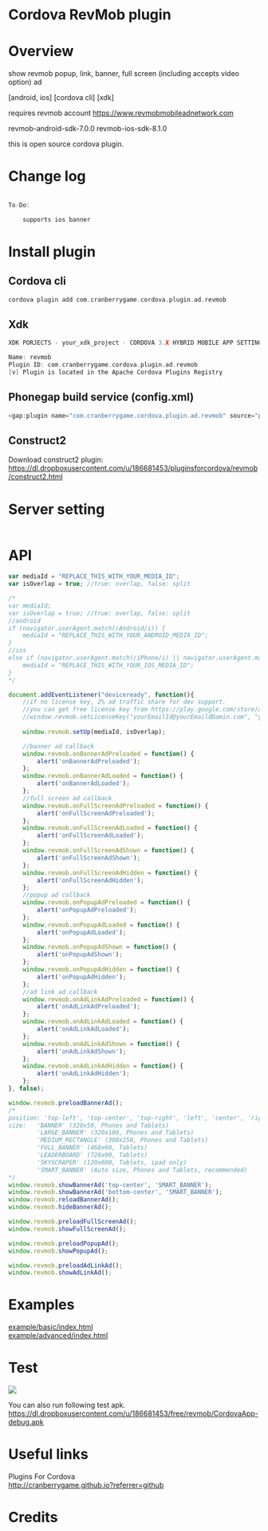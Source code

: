 Cordova RevMob plugin
====================
# Overview #
show revmob popup, link, banner, full screen (including accepts video option) ad

[android, ios] [cordova cli] [xdk]

requires revmob account https://www.revmobmobileadnetwork.com

revmob-android-sdk-7.0.0
revmob-ios-sdk-8.1.0

this is open source cordova plugin.

# Change log #
```c
	
To-Do:

	supports ios banner
```
# Install plugin #

## Cordova cli ##
```c
cordova plugin add com.cranberrygame.cordova.plugin.ad.revmob
```

## Xdk ##
```c
XDK PORJECTS - your_xdk_project - CORDOVA 3.X HYBRID MOBILE APP SETTINGS - PLUGINS AND PERMISSIONS - Third Party Plugins - Add a Third Party Plugin - Get Plugin from the Web -

Name: revmob
Plugin ID: com.cranberrygame.cordova.plugin.ad.revmob
[v] Plugin is located in the Apache Cordova Plugins Registry
```

## Phonegap build service (config.xml) ##
```c
<gap:plugin name="com.cranberrygame.cordova.plugin.ad.revmob" source="plugins.cordova.io" />
```

## Construct2 ##
Download construct2 plugin: https://dl.dropboxusercontent.com/u/186681453/pluginsforcordova/revmob/construct2.html

# Server setting #
```c
```

# API #
```javascript
var mediaId = "REPLACE_THIS_WITH_YOUR_MEDIA_ID";
var isOverlap = true; //true: overlap, false: split

/*
var mediaId;
var isOverlap = true; //true: overlap, false: split
//android
if (navigator.userAgent.match(/Android/i)) {
	mediaId = "REPLACE_THIS_WITH_YOUR_ANDROID_MEDIA_ID";
}
//ios
else if (navigator.userAgent.match(/iPhone/i) || navigator.userAgent.match(/iPad/i)) {
	mediaId = "REPLACE_THIS_WITH_YOUR_IOS_MEDIA_ID";
}
*/

document.addEventListener("deviceready", function(){
	//if no license key, 2% ad traffic share for dev support.
	//you can get free license key from https://play.google.com/store/apps/details?id=com.cranberrygame.pluginsforcordova
	//window.revmob.setLicenseKey("yourEmailId@yourEmaildDamin.com", "yourFreeLicenseKey");
	
	window.revmob.setUp(mediaId, isOverlap);

	//banner ad callback
	window.revmob.onBannerAdPreloaded = function() {
		alert('onBannerAdPreloaded');
	};
	window.revmob.onBannerAdLoaded = function() {
		alert('onBannerAdLoaded');
	};
	//full screen ad callback
	window.revmob.onFullScreenAdPreloaded = function() {
		alert('onFullScreenAdPreloaded');
	};
	window.revmob.onFullScreenAdLoaded = function() {
		alert('onFullScreenAdLoaded');
	};
	window.revmob.onFullScreenAdShown = function() {
		alert('onFullScreenAdShown');
	};
	window.revmob.onFullScreenAdHidden = function() {
		alert('onFullScreenAdHidden');
	};
	//popup ad callback
	window.revmob.onPopupAdPreloaded = function() {
		alert('onPopupAdPreloaded');
	};
	window.revmob.onPopupAdLoaded = function() {
		alert('onPopupAdLoaded');
	};
	window.revmob.onPopupAdShown = function() {
		alert('onPopupAdShown');
	};
	window.revmob.onPopupAdHidden = function() {
		alert('onPopupAdHidden');
	};
	//ad link ad callback
	window.revmob.onAdLinkAdPreloaded = function() {
		alert('onAdLinkAdPreloaded');
	};
	window.revmob.onAdLinkAdLoaded = function() {
		alert('onAdLinkAdLoaded');
	};
	window.revmob.onAdLinkAdShown = function() {
		alert('onAdLinkAdShown');
	};
	window.revmob.onAdLinkAdHidden = function() {
		alert('onAdLinkAdHidden');
	};	
}, false);

window.revmob.preloadBannerAd();
/*
position: 'top-left', 'top-center', 'top-right', 'left', 'center', 'right', 'bottom-left', 'bottom-center', 'bottom-right'
size: 	'BANNER' (320x50, Phones and Tablets)
		'LARGE_BANNER' (320x100, Phones and Tablets)
		'MEDIUM_RECTANGLE' (300x250, Phones and Tablets)
		'FULL_BANNER' (468x60, Tablets)
		'LEADERBOARD' (728x90, Tablets)
		'SKYSCRAPER' (120x600, Tablets, ipad only)
		'SMART_BANNER' (Auto size, Phones and Tablets, recommended)
*/
window.revmob.showBannerAd('top-center', 'SMART_BANNER');
window.revmob.showBannerAd('bottom-center', 'SMART_BANNER');
window.revmob.reloadBannerAd();
window.revmob.hideBannerAd();

window.revmob.preloadFullScreenAd();
window.revmob.showFullScreenAd();

window.revmob.preloadPopupAd();
window.revmob.showPopupAd();

window.revmob.preloadAdLinkAd();
window.revmob.showAdLinkAd();
```
# Examples #
<a href="https://github.com/cranberrygame/cordova-plugin-ad-revmob/blob/master/example/basic/index.html">example/basic/index.html</a><br>
<a href="https://github.com/cranberrygame/cordova-plugin-ad-revmob/blob/master/example/advanced/index.html">example/advanced/index.html</a>

# Test #

[![](http://img.youtube.com/vi/fThTXn88dNw/0.jpg)](https://www.youtube.com/watch?v=fThTXn88dNw&feature=youtu.be "Youtube")

You can also run following test apk.
https://dl.dropboxusercontent.com/u/186681453/free/revmob/CordovaApp-debug.apk

# Useful links #

Plugins For Cordova<br>
http://cranberrygame.github.io?referrer=github

# Credits #
